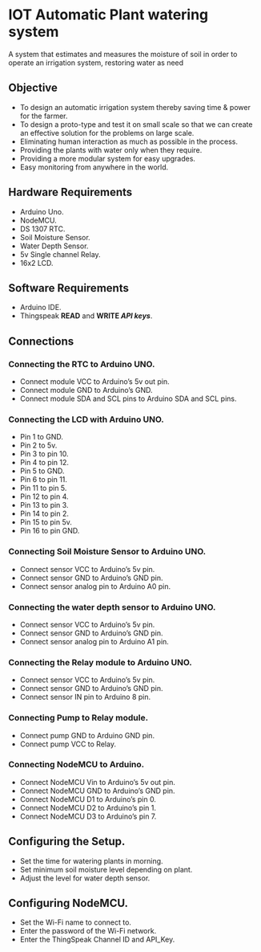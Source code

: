 # IOT Automatic Plant watering system
 A system that estimates and measures the moisture of soil in order to operate an irrigation system, restoring water as need

## Objective
* To design an automatic irrigation system thereby saving time & power for the farmer.
*	To design a proto-type and test it on small scale so that we can create an effective solution for the problems on large scale.
*	Eliminating human interaction as much as possible in the process.
*	Providing the plants with water only when they require.
*	Providing a more modular system for easy upgrades.
*	Easy monitoring from anywhere in the world.

## Hardware Requirements
* Arduino Uno.
* NodeMCU.
* DS 1307 RTC.
* Soil Moisture Sensor.
* Water Depth Sensor.
* 5v Single channel Relay.
* 16x2 LCD.

## Software Requirements
* Arduino IDE.
* Thingspeak **READ** and **WRITE _API keys_**.

## Connections

### Connecting the RTC to Arduino UNO.
* Connect module VCC to Arduino’s 5v out pin.
* Connect module GND to Arduino’s GND.
* Connect module SDA and SCL pins to Arduino SDA and SCL pins.

### Connecting the LCD with Arduino UNO.
* Pin 1 to GND.
* Pin 2 to 5v.
* Pin 3 to pin 10.
* Pin 4 to pin 12.
* Pin 5 to GND.
* Pin 6 to pin 11.
* Pin 11 to pin 5.
* Pin 12 to pin 4.
* Pin 13 to pin 3.
* Pin 14 to pin 2.
* Pin 15 to pin 5v.
* Pin 16 to pin GND.

### Connecting Soil Moisture Sensor to Arduino UNO.
* Connect sensor VCC to Arduino’s 5v pin.
* Connect sensor GND to Arduino’s GND pin.
* Connect sensor analog pin to Arduino A0 pin.

### Connecting the water depth sensor to Arduino UNO.
* Connect sensor VCC to Arduino’s 5v pin.
* Connect sensor GND to Arduino’s GND pin.
* Connect sensor analog pin to Arduino A1 pin.

### Connecting the Relay module to Arduino UNO.
* Connect sensor VCC to Arduino’s 5v pin.
* Connect sensor GND to Arduino’s GND pin.
* Connect sensor IN pin to Arduino 8 pin.

### Connecting Pump to Relay module.
* Connect pump GND to Arduino GND pin.
* Connect pump VCC to Relay.

### Connecting NodeMCU to Arduino.
* Connect NodeMCU Vin to Arduino’s 5v out pin.
* Connect NodeMCU GND to Arduino’s GND pin.
* Connect NodeMCU D1 to Arduino’s pin 0.
* Connect NodeMCU D2 to Arduino’s pin 1.
* Connect NodeMCU D3 to Arduino’s pin 7.

## Configuring the Setup.
* Set the time for watering plants in morning.
* Set minimum soil moisture level depending on plant.
* Adjust the level for water depth sensor.

## Configuring NodeMCU.
* Set the Wi-Fi name to connect to.
* Enter the password of the Wi-Fi network.
* Enter the ThingSpeak Channel ID and API_Key.
